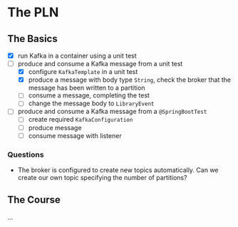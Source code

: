 # The PLN

## The Basics
- [x] run Kafka in a container using a unit test
- [ ] produce and consume a Kafka message from a unit test
  - [x] configure `KafkaTemplate` in a unit test
  - [x] produce a message with body type `String`, check the broker that the message has been written to a partition
  - [ ] consume a message, completing the test
  - [ ] change the message body to `LibraryEvent`
- [ ] produce and consume a Kafka message from a `@SpringBootTest`
  - [ ] create required `KafkaConfiguration`
  - [ ] produce message
  - [ ] consume message with listener

### Questions
- The broker is configured to create new topics automatically. Can we create our own topic specifying the number of partitions?

## The Course
...